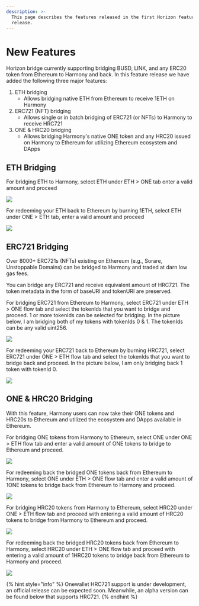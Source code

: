 ```yaml
---
description: >-
  This page describes the features released in the first Horizon feature
  release.
---
```


# New Features

Horizon bridge currently supporting bridging BUSD, LINK, and any ERC20 token from Ethereum to Harmony and back. In this feature release we have added the following three major features:

1. ETH bridging
   * Allows bridging native ETH from Ethereum to receive 1ETH on Harmony
2. ERC721 \(NFT\) bridging
   * Allows single or in batch bridging of ERC721 \(or NFTs\) to Harmony to receive HRC721
3. ONE & HRC20 bridging
   * Allows bridging Harmony's native ONE token and any HRC20 issued on Harmony to Ethereum for utilizing Ethereum ecosystem and DApps 

## ETH Bridging

For bridging ETH to Harmony, select ETH under ETH &gt; ONE tab enter a valid amount and proceed

![](../../.gitbook/assets/screen-shot-2021-01-12-at-6.18.43-pm.png)

For redeeming your ETH back to Ethereum by burning 1ETH, select ETH under ONE &gt; ETH tab, enter a valid amount and proceed

![](../../.gitbook/assets/screen-shot-2021-01-12-at-6.22.11-pm.png)

## ERC721 Bridging

Over 8000+ ERC721s \(NFTs\) existing on Ethereum \(e.g., Sorare, Unstoppable Domains\) can be bridged to Harmony and traded at darn low gas fees.

You can bridge any ERC721 and receive equivalent amount of HRC721. The token metadata in the form of baseURI and tokenURI are preserved.

For bridging ERC721 from Ethereum to Harmony, select ERC721 under ETH &gt; ONE flow tab and select the tokenIds that you want to bridge and proceed. 1 or more tokenIds can be selected for bridging. In the picture below, I am bridging both of my tokens with tokenIds 0 & 1. The tokenIds can be any valid uint256.

![](../../.gitbook/assets/screen-shot-2021-01-12-at-6.28.40-pm.png)

For redeeming your ERC721 back to Ethereum by burning HRC721, select ERC721 under ONE &gt; ETH flow tab and select the tokenIds that you want to bridge back and proceed. In the picture below, I am only bridging back 1 token with tokenId 0.

![](../../.gitbook/assets/screen-shot-2021-01-12-at-6.39.18-pm.png)

## ONE & HRC20 Bridging

With this feature, Harmony users can now take their ONE tokens and HRC20s to Ethereum and utilized the ecosystem and DApps available in Ethereum. 

For bridging ONE tokens from Harmony to Ethereum, select ONE under ONE &gt; ETH flow tab and enter a valid amount of ONE tokens to bridge to Ethereum and proceed.

![](../../.gitbook/assets/screen-shot-2021-01-12-at-6.41.12-pm.png)

For redeeming back the bridged ONE tokens back from Ethereum to Harmony, select ONE under ETH &gt; ONE flow tab and enter a valid amount of 1ONE tokens to bridge back from Ethereum to Harmony and proceed.

![](../../.gitbook/assets/screen-shot-2021-01-12-at-6.43.48-pm.png)

For bridging HRC20 tokens from Harmony to Ethereum, select HRC20 under ONE &gt; ETH flow tab and proceed with entering a valid amount of HRC20 tokens to bridge from Harmony to Ethereum and proceed.

![](../../.gitbook/assets/screen-shot-2021-01-12-at-6.47.19-pm.png)

For redeeming back the bridged HRC20 tokens back from Ethereum to Harmony, select HRC20 under ETH &gt; ONE flow tab and proceed with entering a valid amount of 1HRC20 tokens to bridge back from Ethereum to Harmony and proceed.

![](../../.gitbook/assets/screen-shot-2021-01-12-at-6.48.31-pm%20%281%29.png)

{% hint style="info" %}
Onewallet HRC721 support is under development, an official release can be expected soon. Meanwhile, an alpha version can be found below that supports HRC721.
{% endhint %}

